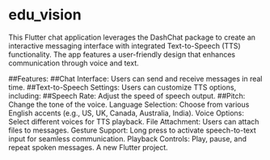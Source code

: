 # edu_vision
This Flutter chat application leverages the DashChat package to create an interactive messaging interface with integrated Text-to-Speech (TTS) functionality. The app features a user-friendly design that enhances communication through voice and text.

##Features: 
##Chat Interface: Users can send and receive messages in real time.
##Text-to-Speech Settings: Users can customize TTS options, including:
##Speech Rate: Adjust the speed of speech output.
##Pitch: Change the tone of the voice.
Language Selection: Choose from various English accents (e.g., US, UK, Canada, Australia, India).
Voice Options: Select different voices for TTS playback.
File Attachment: Users can attach files to messages.
Gesture Support: Long press to activate speech-to-text input for seamless communication.
Playback Controls: Play, pause, and repeat spoken messages.
A new Flutter project.
